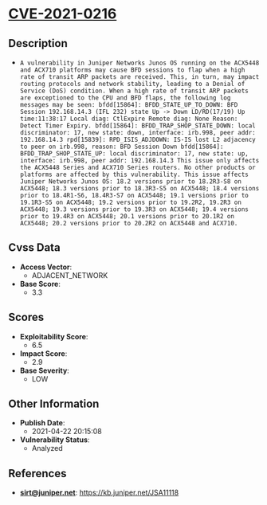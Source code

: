 
# [CVE-2021-0216](https://cve.mitre.org/cgi-bin/cvename.cgi?name=CVE-2021-0216)

## Description

- `A vulnerability in Juniper Networks Junos OS running on the ACX5448 and ACX710 platforms may cause BFD sessions to flap when a high rate of transit ARP packets are received. This, in turn, may impact routing protocols and network stability, leading to a Denial of Service (DoS) condition. When a high rate of transit ARP packets are exceptioned to the CPU and BFD flaps, the following log messages may be seen: bfdd[15864]: BFDD_STATE_UP_TO_DOWN: BFD Session 192.168.14.3 (IFL 232) state Up -> Down LD/RD(17/19) Up time:11:38:17 Local diag: CtlExpire Remote diag: None Reason: Detect Timer Expiry. bfdd[15864]: BFDD_TRAP_SHOP_STATE_DOWN: local discriminator: 17, new state: down, interface: irb.998, peer addr: 192.168.14.3 rpd[15839]: RPD_ISIS_ADJDOWN: IS-IS lost L2 adjacency to peer on irb.998, reason: BFD Session Down bfdd[15864]: BFDD_TRAP_SHOP_STATE_UP: local discriminator: 17, new state: up, interface: irb.998, peer addr: 192.168.14.3 This issue only affects the ACX5448 Series and ACX710 Series routers. No other products or platforms are affected by this vulnerability. This issue affects Juniper Networks Junos OS: 18.2 versions prior to 18.2R3-S8 on ACX5448; 18.3 versions prior to 18.3R3-S5 on ACX5448; 18.4 versions prior to 18.4R1-S6, 18.4R3-S7 on ACX5448; 19.1 versions prior to 19.1R3-S5 on ACX5448; 19.2 versions prior to 19.2R2, 19.2R3 on ACX5448; 19.3 versions prior to 19.3R3 on ACX5448; 19.4 versions prior to 19.4R3 on ACX5448; 20.1 versions prior to 20.1R2 on ACX5448; 20.2 versions prior to 20.2R2 on ACX5448 and ACX710.`

## Cvss Data

- **Access Vector**:
  - ADJACENT_NETWORK
- **Base Score**:
  - 3.3

## Scores

- **Exploitability Score**:
  - 6.5
- **Impact Score**:
  - 2.9
- **Base Severity**:
  - LOW

## Other Information

- **Publish Date**:
  - 2021-04-22 20:15:08
- **Vulnerability Status**:
  - Analyzed

## References

- **sirt@juniper.net**: https://kb.juniper.net/JSA11118
